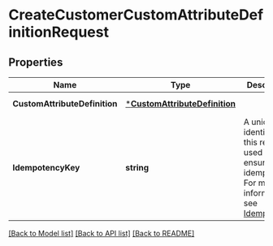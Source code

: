 # CreateCustomerCustomAttributeDefinitionRequest

## Properties

 Name                          | Type                                                           | Description                                                                                                                                                                                  | Notes                        
-------------------------------|----------------------------------------------------------------|----------------------------------------------------------------------------------------------------------------------------------------------------------------------------------------------|------------------------------
 **CustomAttributeDefinition** | [***CustomAttributeDefinition**](CustomAttributeDefinition.md) |                                                                                                                                                                                              | [default to null]            
 **IdempotencyKey**            | **string**                                                     | A unique identifier for this request, used to ensure idempotency. For more information, see [Idempotency](https://developer.squareup.com/docs/build-basics/common-api-patterns/idempotency). | [optional] [default to null] 

[[Back to Model list]](../README.md#documentation-for-models) [[Back to API list]](../README.md#documentation-for-api-endpoints) [[Back to README]](../README.md)

